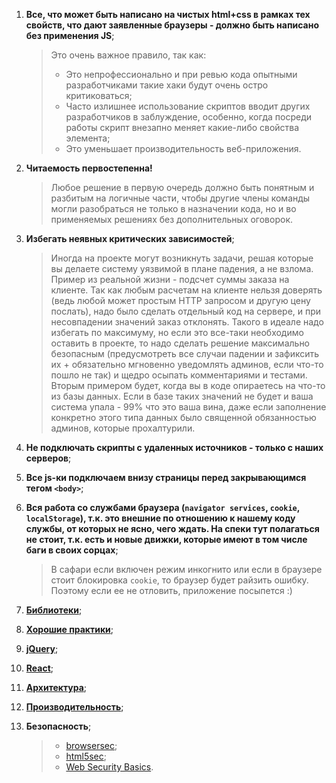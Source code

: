 1. **Все, что может быть написано на чистых html+css в рамках тех свойств, что дают заявленные браузеры - должно быть написано без применения JS**;
    > Это очень важное правило, так как:
    > * Это непрофессионально и при ревью кода опытными разработчиками такие хаки будут очень остро критиковаться;
    > * Часто излишнее использование скриптов вводит других разработчиков в заблуждение, особенно, когда посреди работы скрипт внезапно меняет какие-либо свойства элемента;
    > * Это уменьшает производительность веб-приложения.

2. **Читаемость первостепенна!**
    > Любое решение в первую очередь должно быть понятным и разбитым на логичные части, чтобы другие члены команды могли разобраться не только в назначении кода, но и во применяемых решениях без дополнительных оговорок.

3. **Избегать неявных критических зависимостей**;
    > Иногда на проекте могут возникнуть задачи, решая которые вы делаете систему уязвимой в плане падения, а не взлома. Пример из реальной жизни - подсчет суммы заказа на клиенте. Так как любым расчетам на клиенте нельзя доверять (ведь любой может простым HTTP запросом и другую цену послать), надо было сделать отдельный код на сервере, и при несовпадении значений заказ отклонять. Такого в идеале надо избегать по максимуму, но если это все-таки необходимо оставить в проекте, то надо сделать решение максимально безопасным (предусмотреть все случаи падении и зафиксить их + обязательно мгновенно уведомлять админов, если что-то пошло не так) и щедро осыпать комментариями и тестами.    
    > Вторым примером будет, когда вы в коде опираетесь на что-то из базы данных. Если в базе таких значений не будет и ваша система упала - 99% что это ваша вина, даже если заполнение конкретно этого типа данных было священной обязанностью админов, которые прохалтурили.

4. **Не подключать скрипты с удаленных источников - только с наших серверов**;

5. **Все js-ки подключаем внизу страницы перед закрывающимся тегом `<body>`**;

6. **Вся работа со службами браузера (`navigator services`, `cookie`, `localStorage`), т.к. это внешние по отношению к нашему коду службы, от которых не ясно, чего ждать. На спеки тут полагаться не стоит, т.к. есть и новые движки, которые имеют в том числе баги в своих сорцах**;
    > В сафари если включен режим инкогнито или если в браузере стоит блокировка `cookie`, то браузер будет райзить ошибку. Поэтому если ее не отловить, приложение посыпется :)

7. **[Библиотеки](./libraries.md)**;

8. **[Хорошие практики](./goodPractice.md)**;

9. **[jQuery](./jQuery.md)**;

10. **[React](./react.md)**;

11. **[Архитектура](./architecture.md)**;

12. **[Производительность](./performance.md)**;

13. **Безопасность**;
    > * [browsersec](https://code.google.com/archive/p/browsersec/wikis/Main.wiki);
    > * [html5sec](https://html5sec.org/#javascript);
    > * [Web Security Basics](https://github.com/vasanthk/web-security-basics).
